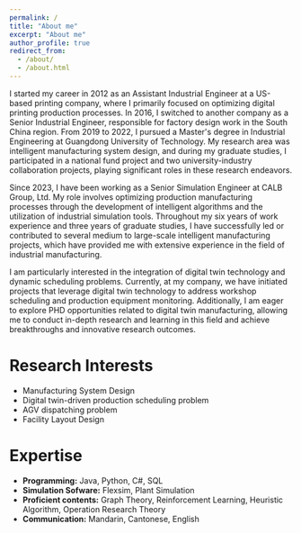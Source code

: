 ```yaml
---
permalink: /
title: "About me"
excerpt: "About me"
author_profile: true
redirect_from: 
  - /about/
  - /about.html
---
```


I started my career in 2012 as an Assistant Industrial Engineer at a US-based printing company, where I primarily focused on optimizing digital printing production processes. In 2016, I switched to another company as a Senior Industrial Engineer, responsible for factory design work in the South China region. From 2019 to 2022, I pursued a Master's degree in Industrial Engineering at Guangdong University of Technology. My research area was intelligent manufacturing system design, and during my graduate studies, I participated in a national fund project and two university-industry collaboration projects, playing significant roles in these research endeavors.

Since 2023, I have been working as a Senior Simulation Engineer at CALB Group, Ltd. My role involves optimizing production manufacturing processes through the development of intelligent algorithms and the utilization of industrial simulation tools. Throughout my six years of work experience and three years of graduate studies, I have successfully led or contributed to several medium to large-scale intelligent manufacturing projects, which have provided me with extensive experience in the field of industrial manufacturing.

I am particularly interested in the integration of digital twin technology and dynamic scheduling problems. Currently, at my company, we have initiated projects that leverage digital twin technology to address workshop scheduling and production equipment monitoring. Additionally, I am eager to explore PHD opportunities related to digital twin manufacturing, allowing me to conduct in-depth research and learning in this field and achieve breakthroughs and innovative research outcomes.

Research Interests
======
* Manufacturing System Design
* Digital twin-driven production scheduling problem
* AGV dispatching problem
* Facility Layout Design

Expertise 
======
* **Programming:** Java, Python, C#, SQL
* **Simulation Sofware:** Flexsim, Plant Simulation 
* **Proficient contents:** Graph Theory, Reinforcement Learning, Heuristic Algorithm, Operation Research Theory
* **Communication:** Mandarin, Cantonese, English